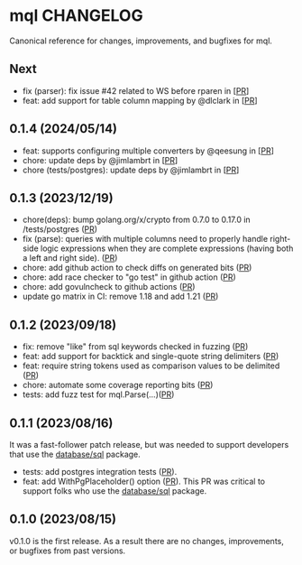 # mql CHANGELOG

Canonical reference for changes, improvements, and bugfixes for mql.

## Next
* fix (parser): fix issue #42 related to WS before rparen in [[PR](https://github.com/hashicorp/mql/pull/47)]
* feat: add support for table column mapping by @dlclark in [[PR](https://github.com/hashicorp/mql/pull/45)]

## 0.1.4 (2024/05/14)

* feat: supports configuring multiple converters by @qeesung in [[PR](https://github.com/hashicorp/mql/pull/38)]
* chore: update deps by @jimlambrt in [[PR](https://github.com/hashicorp/mql/pull/39)]
* chore (tests/postgres): update deps by @jimlambrt in [[PR](https://github.com/hashicorp/mql/pull/40)]

## 0.1.3 (2023/12/19)

* chore(deps): bump golang.org/x/crypto from 0.7.0 to 0.17.0 in /tests/postgres ([PR](https://github.com/hashicorp/mql/pull/33))
* fix (parse): queries with multiple columns need to properly handle right-side
  logic expressions when they are complete expressions (having both a left and
  right side). ([PR](https://github.com/hashicorp/mql/pull/34))
* chore: add github action to check diffs on generated bits ([PR](https://github.com/hashicorp/mql/pull/32))
* chore: add race checker to "go test" in github action ([PR](https://github.com/hashicorp/mql/pull/31))
* chore: add govulncheck to github actions ([PR](https://github.com/hashicorp/mql/pull/30))
* update go matrix in CI: remove 1.18 and add 1.21 ([PR](https://github.com/hashicorp/mql/pull/30)) 

## 0.1.2 (2023/09/18)

* fix: remove "like" from sql keywords checked in fuzzing ([PR](https://github.com/hashicorp/mql/pull/26))
* feat: add support for backtick and single-quote string delimiters ([PR](https://github.com/hashicorp/mql/pull/25))
* feat: require string tokens used as comparison values to be delimited ([PR](https://github.com/hashicorp/mql/pull/23))
* chore: automate some coverage reporting bits ([PR](https://github.com/hashicorp/mql/pull/12))
* tests: add fuzz test for mql.Parse(...)([PR](https://github.com/hashicorp/mql/pull/11))

## 0.1.1 (2023/08/16)

It was a fast-follower patch release, but was needed to support developers that
use the [database/sql](https://pkg.go.dev/database/sql) package.

* tests: add postgres integration tests ([PR](https://github.com/hashicorp/mql/pull/8)).
* feat: add WithPgPlaceholder() option
  ([PR](https://github.com/hashicorp/mql/pull/7)). This PR was critical to
  support folks who use the
  [database/sql](https://pkg.go.dev/database/sql) package.

## 0.1.0 (2023/08/15)

v0.1.0 is the first release.  As a result there are no changes, improvements, or bugfixes from past versions.
